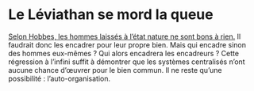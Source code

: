 # Le Léviathan se mord la queue

[Selon Hobbes, les hommes laissés à l’état nature ne sont bons à rien.](/2007/06/29/le-liberalisme-une-doctrine-schizophrenique/) Il faudrait donc les encadrer pour leur propre bien. Mais qui encadre sinon des hommes eux-mêmes ? Qui alors encadrera les encadreurs ? Cette régression à l’infini suffit à démontrer que les systèmes centralisés n’ont aucune chance d’œuvrer pour le bien commun. Il ne reste qu’une possibilité : l’auto-organisation.